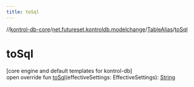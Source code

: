 ```yaml
---
title: toSql
---
```

//[kontrol-db-core](../../../index.html)/[net.futureset.kontroldb.modelchange](../index.html)/[TableAlias](index.html)/[toSql](to-sql.html)



# toSql



[core engine and default templates for kontrol-db]\
open override fun [toSql](to-sql.html)(effectiveSettings: EffectiveSettings): [String](https://kotlinlang.org/api/latest/jvm/stdlib/kotlin/-string/index.html)




